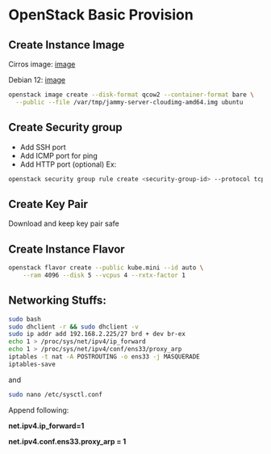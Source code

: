 # OpenStack Basic Provision

## Create Instance Image
Cirros image: [image](https://drive.google.com/file/d/1_2QpOGFHIb_rEivhUSJwBmeRxPC6RG01/view?usp=drive_link)

Debian 12: [image](https://drive.google.com/file/d/1dsbccaAoTJTFIGeIt6sS4J7BZI2S9roA/view?usp=drive_link)

```bash
openstack image create --disk-format qcow2 --container-format bare \
  --public --file /var/tmp/jammy-server-cloudimg-amd64.img ubuntu
```

## Create Security group
- Add SSH port
- Add ICMP port for ping
- Add HTTP port (optional)
Ex:
```bash
openstack security group rule create <security-group-id> --protocol tcp --dst-port 22 --remote-ip 0.0.0.0/0
```

## Create Key Pair
Download and keep key pair safe

## Create Instance Flavor
```bash
openstack flavor create --public kube.mini --id auto \
    --ram 4096 --disk 5 --vcpus 4 --rxtx-factor 1
```

## Networking Stuffs:
```bash
sudo bash
sudo dhclient -r && sudo dhclient -v
sudo ip addr add 192.168.2.225/27 brd + dev br-ex
echo 1 > /proc/sys/net/ipv4/ip_forward
echo 1 > /proc/sys/net/ipv4/conf/ens33/proxy_arp
iptables -t nat -A POSTROUTING -o ens33 -j MASQUERADE
iptables-save
```
and
```bash
sudo nano /etc/sysctl.conf
```
Append following:

**net.ipv4.ip_forward=1**

**net.ipv4.conf.ens33.proxy_arp = 1**
